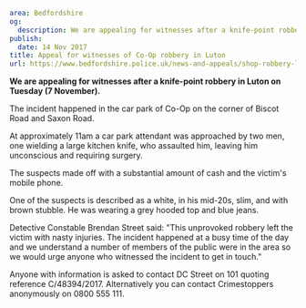 ```yaml
area: Bedfordshire
og:
  description: We are appealing for witnesses after a knife-point robbery in Luton on Tuesday (7 November).
publish:
  date: 14 Nov 2017
title: Appeal for witnesses of Co-Op robbery in Luton
url: https://www.bedfordshire.police.uk/news-and-appeals/shop-robbery-luton
```

**We are appealing for witnesses after a knife-point robbery in Luton on Tuesday (7 November).**

The incident happened in the car park of Co-Op on the corner of Biscot Road and Saxon Road.

At approximately 11am a car park attendant was approached by two men, one wielding a large kitchen knife, who assaulted him, leaving him unconscious and requiring surgery.

The suspects made off with a substantial amount of cash and the victim's mobile phone.

One of the suspects is described as a white, in his mid-20s, slim, and with brown stubble. He was wearing a grey hooded top and blue jeans.

Detective Constable Brendan Street said: "This unprovoked robbery left the victim with nasty injuries. The incident happened at a busy time of the day and we understand a number of members of the public were in the area so we would urge anyone who witnessed the incident to get in touch."

Anyone with information is asked to contact DC Street on 101 quoting reference C/48394/2017. Alternatively you can contact Crimestoppers anonymously on 0800 555 111.
